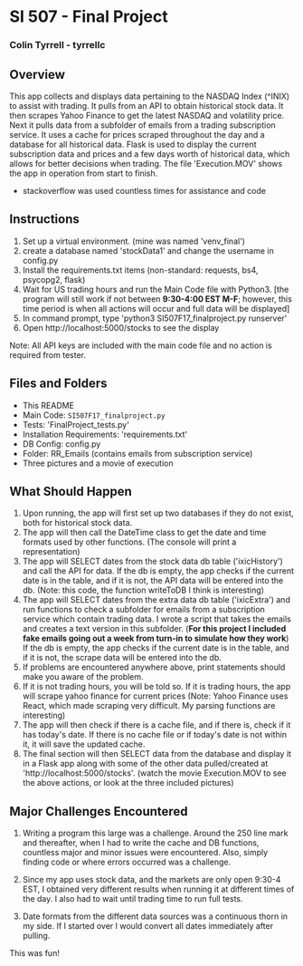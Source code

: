 # SI 507  - Final Project

### Colin Tyrrell - tyrrellc


## Overview

This app collects and displays data pertaining to the NASDAQ Index (^INIX) to assist with trading. It pulls from an API to obtain historical stock data. It then scrapes Yahoo Finance to get the latest NASDAQ and volatility price. Next it pulls data from a subfolder of emails from a trading subscription service. It uses a cache for prices scraped throughout the day and a database for all historical data. Flask is used to display the current subscription data and prices and a few days worth of historical data, which allows for better decisions when trading. The file 'Execution.MOV' shows the app in operation from start to finish.

* stackoverflow was used countless times for assistance and code


## Instructions

1. Set up a virtual environment. (mine was named 'venv_final')
2. create a database named 'stockData1' and change the username in config.py
3. Install the requirements.txt items  (non-standard: requests, bs4, psycopg2, flask)
4. Wait for US trading hours and run the Main Code file with Python3. [the program will still work if not between **9:30-4:00 EST M-F**; however, this time period is when all actions will occur and full data will be displayed]
5. In command prompt, type 'python3 SI507F17_finalproject.py runserver'
6. Open http://localhost:5000/stocks to see the display

Note: All API keys are included with the main code file and no action is required from tester.


## Files and Folders

* This README
* Main Code: `SI507F17_finalproject.py`
* Tests: 'FinalProject_tests.py'
* Installation Requirements: 'requirements.txt'
* DB Config: config.py
* Folder: RR_Emails (contains emails from subscription service)
* Three pictures and a movie of execution


## What Should Happen

1. Upon running, the app will first set up two databases if they do not exist, both for historical stock data.
2. The app will then call the DateTime class to get the date and time formats used by other functions. (The console will print a representation)
3. The app will SELECT dates from the stock data db table ('ixicHistory') and call the API for data. If the db is empty, the app checks if the current date is in the table, and if it is not, the API data will be entered into the db. (Note: this code, the function writeToDB I think is interesting)
4. The app will SELECT dates from the extra data db table ('ixicExtra') and run functions to check a subfolder for emails from a subscription service which contain trading data. I wrote a script that takes the emails and creates a text version in this subfolder. (**For this project I included fake emails going out a week from turn-in to simulate how they work**) If the db is empty, the app checks if the current date is in the table, and if it is not, the scrape data will be entered into the db.
5. If problems are encountered anywhere above, print statements should make you aware of the problem.
6. If it is not trading hours, you will be told so. If it is trading hours, the app will scrape yahoo finance for current prices (Note: Yahoo Finance uses React, which made scraping very difficult. My parsing functions are interesting)
7. The app will then check if there is a cache file, and if there is, check if it has today's date. If there is no cache file or if today's date is not within it, it will save the updated cache.
8. The final section will then SELECT data from the database and display it in a Flask app along with some of the other data pulled/created at 'http://localhost:5000/stocks'.  (watch the movie Execution.MOV to see the above actions, or look at the three included pictures)


## Major Challenges Encountered

1. Writing a program this large was a challenge. Around the 250 line mark and thereafter, when I had to write the cache and DB functions, countless major and minor issues were encountered. Also, simply finding code or where errors occurred was a challenge.

2. Since my app uses stock data, and the markets are only open 9:30-4 EST, I obtained very different results when running it at different times of the day. I also had to wait until trading time to run full tests.

3. Date formats from the different data sources was a continuous thorn in my side. If I started over I would convert all dates immediately after pulling.



This was fun!
